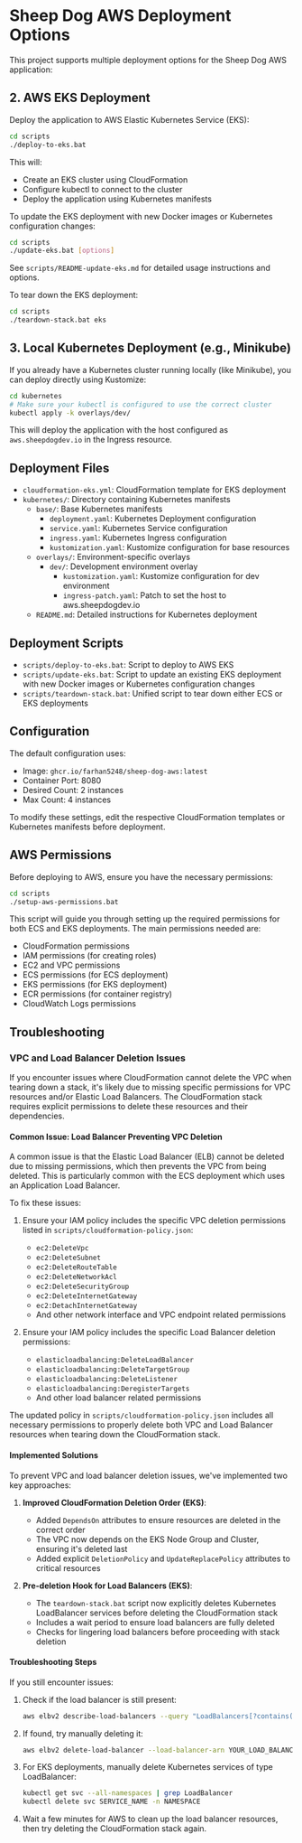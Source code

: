 # Sheep Dog AWS Deployment Options

This project supports multiple deployment options for the Sheep Dog AWS application:

## 2. AWS EKS Deployment

Deploy the application to AWS Elastic Kubernetes Service (EKS):

```bash
cd scripts
./deploy-to-eks.bat
```

This will:
- Create an EKS cluster using CloudFormation
- Configure kubectl to connect to the cluster
- Deploy the application using Kubernetes manifests

To update the EKS deployment with new Docker images or Kubernetes configuration changes:

```bash
cd scripts
./update-eks.bat [options]
```

See `scripts/README-update-eks.md` for detailed usage instructions and options.

To tear down the EKS deployment:

```bash
cd scripts
./teardown-stack.bat eks
```

## 3. Local Kubernetes Deployment (e.g., Minikube)

If you already have a Kubernetes cluster running locally (like Minikube), you can deploy directly using Kustomize:

```bash
cd kubernetes
# Make sure your kubectl is configured to use the correct cluster
kubectl apply -k overlays/dev/
```

This will deploy the application with the host configured as `aws.sheepdogdev.io` in the Ingress resource.

## Deployment Files

- `cloudformation-eks.yml`: CloudFormation template for EKS deployment
- `kubernetes/`: Directory containing Kubernetes manifests
  - `base/`: Base Kubernetes manifests
    - `deployment.yaml`: Kubernetes Deployment configuration
    - `service.yaml`: Kubernetes Service configuration
    - `ingress.yaml`: Kubernetes Ingress configuration
    - `kustomization.yaml`: Kustomize configuration for base resources
  - `overlays/`: Environment-specific overlays
    - `dev/`: Development environment overlay
      - `kustomization.yaml`: Kustomize configuration for dev environment
      - `ingress-patch.yaml`: Patch to set the host to aws.sheepdogdev.io
  - `README.md`: Detailed instructions for Kubernetes deployment

## Deployment Scripts

- `scripts/deploy-to-eks.bat`: Script to deploy to AWS EKS
- `scripts/update-eks.bat`: Script to update an existing EKS deployment with new Docker images or Kubernetes configuration changes
- `scripts/teardown-stack.bat`: Unified script to tear down either ECS or EKS deployments

## Configuration

The default configuration uses:
- Image: `ghcr.io/farhan5248/sheep-dog-aws:latest`
- Container Port: 8080
- Desired Count: 2 instances
- Max Count: 4 instances

To modify these settings, edit the respective CloudFormation templates or Kubernetes manifests before deployment.

## AWS Permissions

Before deploying to AWS, ensure you have the necessary permissions:

```bash
cd scripts
./setup-aws-permissions.bat
```

This script will guide you through setting up the required permissions for both ECS and EKS deployments. The main permissions needed are:

- CloudFormation permissions
- IAM permissions (for creating roles)
- EC2 and VPC permissions
- ECS permissions (for ECS deployment)
- EKS permissions (for EKS deployment)
- ECR permissions (for container registry)
- CloudWatch Logs permissions

## Troubleshooting

### VPC and Load Balancer Deletion Issues

If you encounter issues where CloudFormation cannot delete the VPC when tearing down a stack, it's likely due to missing specific permissions for VPC resources and/or Elastic Load Balancers. The CloudFormation stack requires explicit permissions to delete these resources and their dependencies.

#### Common Issue: Load Balancer Preventing VPC Deletion

A common issue is that the Elastic Load Balancer (ELB) cannot be deleted due to missing permissions, which then prevents the VPC from being deleted. This is particularly common with the ECS deployment which uses an Application Load Balancer.

To fix these issues:

1. Ensure your IAM policy includes the specific VPC deletion permissions listed in `scripts/cloudformation-policy.json`:
   - `ec2:DeleteVpc`
   - `ec2:DeleteSubnet`
   - `ec2:DeleteRouteTable`
   - `ec2:DeleteNetworkAcl`
   - `ec2:DeleteSecurityGroup`
   - `ec2:DeleteInternetGateway`
   - `ec2:DetachInternetGateway`
   - And other network interface and VPC endpoint related permissions

2. Ensure your IAM policy includes the specific Load Balancer deletion permissions:
   - `elasticloadbalancing:DeleteLoadBalancer`
   - `elasticloadbalancing:DeleteTargetGroup`
   - `elasticloadbalancing:DeleteListener`
   - `elasticloadbalancing:DeregisterTargets`
   - And other load balancer related permissions

The updated policy in `scripts/cloudformation-policy.json` includes all necessary permissions to properly delete both VPC and Load Balancer resources when tearing down the CloudFormation stack.

#### Implemented Solutions

To prevent VPC and load balancer deletion issues, we've implemented two key approaches:

1. **Improved CloudFormation Deletion Order (EKS)**:
   - Added `DependsOn` attributes to ensure resources are deleted in the correct order
   - The VPC now depends on the EKS Node Group and Cluster, ensuring it's deleted last
   - Added explicit `DeletionPolicy` and `UpdateReplacePolicy` attributes to critical resources

2. **Pre-deletion Hook for Load Balancers (EKS)**:
   - The `teardown-stack.bat` script now explicitly deletes Kubernetes LoadBalancer services before deleting the CloudFormation stack
   - Includes a wait period to ensure load balancers are fully deleted
   - Checks for lingering load balancers before proceeding with stack deletion

#### Troubleshooting Steps

If you still encounter issues:

1. Check if the load balancer is still present:
   ```bash
   aws elbv2 describe-load-balancers --query "LoadBalancers[?contains(LoadBalancerName, 'sheep-dog-aws')].LoadBalancerName" --output text
   ```

2. If found, try manually deleting it:
   ```bash
   aws elbv2 delete-load-balancer --load-balancer-arn YOUR_LOAD_BALANCER_ARN
   ```

3. For EKS deployments, manually delete Kubernetes services of type LoadBalancer:
   ```bash
   kubectl get svc --all-namespaces | grep LoadBalancer
   kubectl delete svc SERVICE_NAME -n NAMESPACE
   ```

4. Wait a few minutes for AWS to clean up the load balancer resources, then try deleting the CloudFormation stack again.
